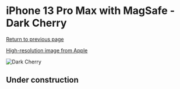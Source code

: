 # iPhone 13 Pro Max with MagSafe - Dark Cherry

[Return to previous page](/iphone_13)

[High-resolution image from Apple](https://store.storeimages.cdn-apple.com/8756/as-images.apple.com/is/MM1M3?wid=4500&hei=4500&fmt=png)

<div style="width: 500px"><img src="/almost_uncompressed/MM1M3.webp" alt="Dark Cherry"></div>

## Under construction
